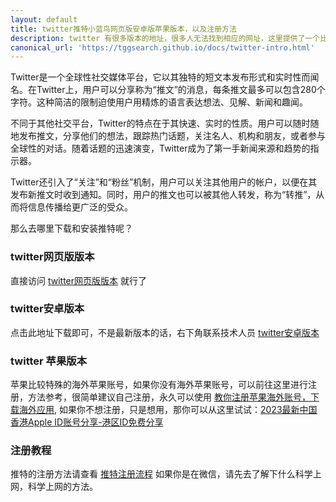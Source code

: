 ```yaml
---
layout: default
title: twitter推特小蓝鸟网页版安卓版苹果版本，以及注册方法
description: twitter 有很多版本的地址，很多人无法找到相应的网址，这里提供了一个比较全的导航，有需要的自行可以进行下载
canonical_url: 'https://tggsearch.github.io/docs/twitter-intro.html'
---
```

Twitter是一个全球性社交媒体平台，它以其独特的短文本发布形式和实时性而闻名。在Twitter上，用户可以分享称为“推文”的消息，每条推文最多可以包含280个字符。这种简洁的限制迫使用户用精炼的语言表达想法、见解、新闻和趣闻。

不同于其他社交平台，Twitter的特点在于其快速、实时的性质。用户可以随时随地发布推文，分享他们的想法，跟踪热门话题，关注名人、机构和朋友，或者参与全球性的对话。随着话题的迅速演变，Twitter成为了第一手新闻来源和趋势的指示器。

Twitter还引入了“关注”和“粉丝”机制，用户可以关注其他用户的帐户，以便在其发布新推文时收到通知。同时，用户的推文也可以被其他人转发，称为“转推”，从而将信息传播给更广泛的受众。

那么去哪里下载和安装推特呢？
### twitter网页版版本
直接访问 [twitter网页版版本](./302.html?target=https://twitter.com) 就行了

### twitter安卓版本
点击此地址下载即可，不是最新版本的话，右下角联系技术人员 [twitter安卓版本](./302.html?target=https://www.mediafire.com/file/ii1a61yzwpzhuqx/twitter-9-89-0-release-1.apk/file)

### twitter 苹果版本
苹果比较特殊的海外苹果账号，如果你没有海外苹果账号，可以前往这里进行注册，方法参考，很简单建议自己注册，永久可以使用 [教你注册苹果海外账号，下载海外应用](./register-apple-id.html), 如果你不想注册，只是想用，那你可以从这里试试：[2023最新中国香港Apple ID账号分享-港区ID免费分享](./302.html?target=https://www.tangappleid.com/1091.html)

### 注册教程
推特的注册方法请查看 [推特注册流程](./twitter.html) 如果你是在微信，请先去了解下什么科学上网，科学上网的方法。